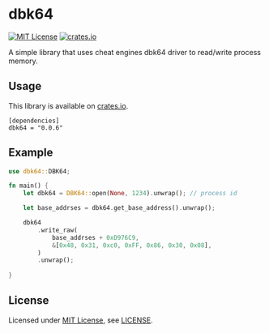 # dbk64
[![MIT License](https://img.shields.io/badge/License-MIT-yellow.svg)](https://opensource.org/licenses/MIT)
[![crates.io](https://img.shields.io/crates/v/dbk64.svg)](https://crates.io/crates/dbk64)

A simple library that uses cheat engines dbk64 driver to read/write process memory.

## Usage
This library is available on [crates.io](https://crates.io/crates/dbk64).

```text
[dependencies]
dbk64 = "0.0.6"
```

## Example
```rust
use dbk64::DBK64;

fn main() {
    let dbk64 = DBK64::open(None, 1234).unwrap(); // process id

    let base_addrses = dbk64.get_base_address().unwrap();

    dbk64
        .write_raw(
            base_addrses + 0xD976C9,
            &[0x48, 0x31, 0xc0, 0xFF, 0x86, 0x30, 0x08],
        )
        .unwrap();
    
}

```

## License
Licensed under [MIT License](https://opensource.org/licenses/MIT), see [LICENSE](LICENSE).
